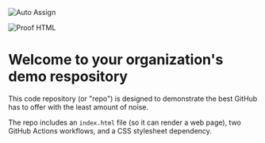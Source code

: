 ![Auto Assign](https://github.com/PSU-IST-CIL/demo-repository/actions/workflows/auto-assign.yml/badge.svg)

![Proof HTML](https://github.com/PSU-IST-CIL/demo-repository/actions/workflows/proof-html.yml/badge.svg)

# Welcome to your organization's demo respository
This code repository (or "repo") is designed to demonstrate the best GitHub has to offer with the least amount of noise.

The repo includes an `index.html` file (so it can render a web page), two GitHub Actions workflows, and a CSS stylesheet dependency.
